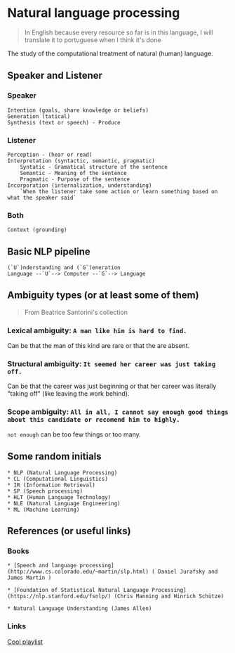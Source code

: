 # Natural language processing

> In English because every resource so far is in this language, I will translate it to portuguese when I think it's done

The study of the computational treatment of natural (human) language.

## Speaker and Listener

### Speaker
    Intention (goals, share knowledge or beliefs)
    Generation (tatical)
    Synthesis (text or speech) - Produce

### Listener
    Perception - (hear or read)
    Interpretation (syntactic, semantic, pragmatic)
        Syntatic - Gramatical structure of the sentence
        Semantic - Meaning of the sentence
        Pragmatic - Purpose of the sentence
    Incorporation (internalization, understanding)
        `When the listener take some action or learn something based on what the speaker said`

### Both
    Context (grounding)

## Basic NLP pipeline
    (`U`)nderstanding and (`G`)eneration
    Language --`U`--> Computer --`G`--> Language

## Ambiguity types (or at least some of them)

> From Beatrice Santorini's collection

### Lexical ambiguity: `A man like him is hard to find.`

Can be that the man of this kind are rare or that the are absent.

### Structural ambiguity: `It seemed her career was just taking off.`

Can be that the career was just beginning or that her career was literally "taking off" (like leaving the work behind).

### Scope ambiguity: `All in all, I cannot say enough good things about this candidate or recomend him to highly.`

`not enough` can be too few things or too many.

## Some random initials
    * NLP (Natural Language Processing)
    * CL (Computational Linguistics)
    * IR (Information Retrieval)
    * SP (Speech processing)
    * HLT (Human Language Technology)
    * NLE (Natural Language Engineering)
    * ML (Machine Learning)

## References (or useful links)

### Books

    * [Speech and language processing](http://www.cs.colorado.edu/~martin/slp.html) ( Daniel Jurafsky and James Martin )

    * [Foundation of Statistical Natural Language Processing](https://nlp.stanford.edu/fsnlp/) (Chris Manning and Hinrich Schütze)

    * Natural Language Understanding (James Allen)

### Links

[Cool playlist](https://www.youtube.com/watch?v=n25JjoixM3I&list=PLLssT5z_DsK8BdawOVCCaTCO99Ya58ryR)


